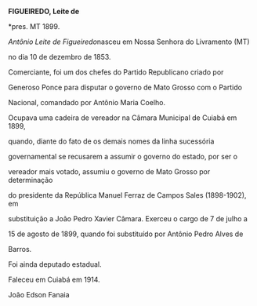 **FIGUEIREDO, Leite de**



\*pres. MT 1899.



*Antônio Leite de Figueiredo*nasceu em Nossa Senhora do Livramento (MT)

no dia 10 de dezembro de 1853.



Comerciante, foi um dos chefes do Partido Republicano criado por

Generoso Ponce para disputar o governo de Mato Grosso com o Partido

Nacional, comandado por Antônio Maria Coelho.



Ocupava uma cadeira de vereador na Câmara Municipal de Cuiabá em 1899,

quando, diante do fato de os demais nomes da linha sucessória

governamental se recusarem a assumir o governo do estado, por ser o

vereador mais votado, assumiu o governo de Mato Grosso por determinação

do presidente da República Manuel Ferraz de Campos Sales (1898-1902), em

substituição a João Pedro Xavier Câmara. Exerceu o cargo de 7 de julho a

15 de agosto de 1899, quando foi substituído por Antônio Pedro Alves de

Barros.



Foi ainda deputado estadual.



Faleceu em Cuiabá em 1914.



João Edson Fanaia



